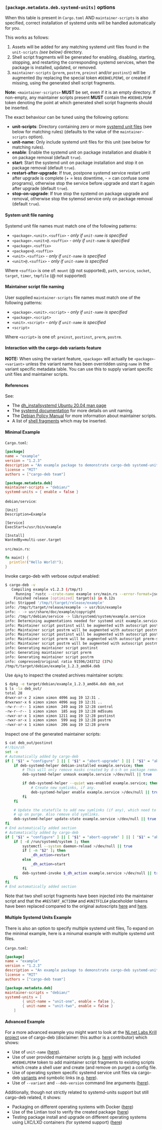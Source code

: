 ### `[package.metadata.deb.systemd-units]` options

When this table is present in `Cargo.toml` AND `maintainer-scripts` is also specified, correct installation of systemd units will be handled automatically for you.

This works as follows:
1. Assets will be added for any matching systemd unit files found in the `unit-scripts` _(see below)_ directory.
2. Shell script fragments will be generated for enabling, disabling, starting, stopping, and restarting the corresponding systemd services, when the package is installed, updated, or removed.
3. `maintainer-scripts` (`prerm`, `postrm`, `preinst` and/or `postinst`) will be augmented (by replacing the special token `#DEBHELPER#`), or created if missing, using the generated shell script fragments.

**Note:** `<maintainer-scripts>` **MUST** be set, even if it is an empty directory. If non-empty, any maintainer scripts present **MUST** contain the `#DEBHELPER#` token denoting the point at which generated shell script fragments should be inserted.

The exact behaviour can be tuned using the following options:

 - **unit-scripts**: Directory containing zero or more [systemd unit files](https://www.freedesktop.org/software/systemd/man/systemd.unit.html) (see below for matching rules) (defaults to the value of the `maintainer-scripts` option).
 - **unit-name**: Only include systemd unit files for this unit (see below for matching rules).
 - **enable**: Enable the systemd unit on package installation and disable it on package removal (default `true`).
 - **start**: Start the systemd unit on package installation and stop it on package removal (default `true`).
 - **restart-after-upgrade**: If true, postpone systemd service restart until after upgrade is complete (+ = less downtime, - = can confuse some programs), otherwise stop the service before upgrade and start it again after upgrade (default `true`).
 - **stop-on-upgrade**: If true stop the systemd on package upgrade and removal, otherwise stop the sytemsd service only on package removal (default `true`).

#### System unit file naming

Systemd unit file names must match one of the following patterns:

 - `<package>.<unit>.<suffix>` - _only if `unit-name` is specified_
 - `<package>.<unit>@.<suffix>` - _only if `unit-name` is specified_
 - `<package>.<suffix>`
 - `<package>@.<suffix>`
 - `<unit>.<suffix>` - _only if `unit-name` is specified_
 - `<unit>@.<suffix>` - _only if `unit-name` is specified_

Where `<suffix>` is one of: `mount` (@ not supported), `path`, `service`, `socket`, `target`, `timer`, `tmpfile` (@ not supported)

#### Maintainer script file naming

User supplied `maintainer-scripts` file names must match one of the following patterns:

 - `<package>.<unit>.<script>` - _only if `unit-name` is specified_
 - `<package>.<script>`
 - `<unit>.<script>` - _only if `unit-name` is specified_
 - `<script>`

Where `<script>` is one of: `preinst`, `postinst`, `prerm`, `postrm`.

#### Interaction with the cargo-deb variants feature

**NOTE:** When using the variant feature, `<package>` will actually be `<package>-<variant>` unless the variant name has been overridden using `name` in the variant specific metadata table. You can use this to supply variant specific unit files and maintainer scripts.

#### References

See:
 - The [dh_installsystemd Ubuntu 20.04 man page](http://manpages.ubuntu.com/manpages/focal/en/man1/dh_installsystemd.1.html)
 - The [systemd documentation](https://www.freedesktop.org/software/systemd/man/systemd.unit.html#Description) for more details on unit naming.
 - The [Debian Policy Manual](https://www.debian.org/doc/debian-policy/ch-maintainerscripts.html) for more information about maintainer scripts.
 - A list of [shell fragments](https://github.com/kornelski/cargo-deb/tree/main/autoscripts) which may be inserted.

#### Minimal Example

`Cargo.toml`:

```toml
[package]
name = "example"
version = "1.2.3"
description = "An example package to demonstrate cargo-deb systemd-units support."
license = "MIT"
authors = ["cargo-deb team"]

[package.metadata.deb]
maintainer-scripts = "debian/"
systemd-units = { enable = false }
```

`debian/service`:
```
[Unit]
Description=Example

[Service]
ExecStart=/usr/bin/example

[Install]
WantedBy=multi-user.target
```

`src/main.rs`:
```rust
fn main() {
  println!("Hello World!");
}
```

Invoke cargo-deb with verbose output enabled:

```sh
$ cargo-deb -v
   Compiling example v1.2.3 (/tmp/t)
     Running `rustc --crate-name example src/main.rs --error-format=json --json=diagnostic-rendered-ansi --crate-type bin --emit=dep-info,link -C opt-level=3 -Cembed-bitcode=no -C metadata=25d9e83f3daf475a -C extra-filename=-25d9e83f3daf475a --out-dir /tmp/t/target/release/deps -L dependency=/tmp/t/target/release/deps`
    Finished release [optimized] target(s) in 0.12s
info: Stripped '/tmp/t/target/release/example'
info: /tmp/t/target/release/example -> usr/bin/example
info: - -> usr/share/doc/example/copyright
info: /tmp/t/debian/service -> lib/systemd/system/example.service
info: Determining augmentations needed for systemd unit example.service
info: Maintainer script postinst will be augmented with autoscript postinst-systemd-dont-enable
info: Maintainer script postrm will be augmented with autoscript postrm-systemd
info: Maintainer script postinst will be augmented with autoscript postinst-systemd-restart
info: Maintainer script prerm will be augmented with autoscript prerm-systemd-restart
info: Maintainer script postrm will be augmented with autoscript postrm-systemd-reload-only
info: Generating maintainer script postinst
info: Generating maintainer script prerm
info: Generating maintainer script postrm
info: compressed/original ratio 91596/243712 (37%)
/tmp/t/target/debian/example_1.2.3_amd64.deb
```

Use `dpkg` to inspect the created archives maintainer scripts:

```sh
$ dpkg -e target/debian/example_1.2.3_amd64.deb deb_out
$ ls -la deb_out/
total 28
drwxr-xr-x 2 ximon ximon 4096 aug 19 12:31 .
drwxrwxr-x 6 ximon ximon 4096 aug 19 12:31 ..
-rw-r--r-- 1 ximon ximon  249 aug 19 12:28 control
-rw-r--r-- 1 ximon ximon  185 aug 19 12:28 md5sums
-rwxr-xr-x 1 ximon ximon 1211 aug 19 12:28 postinst
-rwxr-xr-x 1 ximon ximon  599 aug 19 12:28 postrm
-rwxr-xr-x 1 ximon ximon  206 aug 19 12:28 prerm
```

Inspect one of the generated maintainer scripts:

```sh
$ cat deb_out/postinst
#!/bin/sh
set -e
# Automatically added by cargo-deb
if [ "$1" = "configure" ] || [ "$1" = "abort-upgrade" ] || [ "$1" = "abort-deconfigure" ] || [ "$1" = "abort-remove" ] ; then
	if deb-systemd-helper debian-installed example.service; then
		# This will only remove masks created by d-s-h on package removal.
		deb-systemd-helper unmask example.service >/dev/null || true

		if deb-systemd-helper --quiet was-enabled example.service; then
			# Create new symlinks, if any.
			deb-systemd-helper enable example.service >/dev/null || true
		fi
	fi

	# Update the statefile to add new symlinks (if any), which need to be cleaned
	# up on purge. Also remove old symlinks.
	deb-systemd-helper update-state example.service >/dev/null || true
fi
# End automatically added section
# Automatically added by cargo-deb
if [ "$1" = "configure" ] || [ "$1" = "abort-upgrade" ] || [ "$1" = "abort-deconfigure" ] || [ "$1" = "abort-remove" ] ; then
	if [ -d /run/systemd/system ]; then
		systemctl --system daemon-reload >/dev/null || true
		if [ -n "$2" ]; then
			_dh_action=restart
		else
			_dh_action=start
		fi
		deb-systemd-invoke $_dh_action example.service >/dev/null || true
	fi
fi
# End automatically added section
```

Note that two shell script fragments have been injected into the maintainer script and that the `#RESTART_ACTION#` and `#UNITFILE#` placeholder tokens have been replaced compared to the original autoscripts [here](https://github.com/kornelski/cargo-deb/blob/main/autoscripts/postinst-systemd-dont-enable) and [here](https://github.com/kornelski/cargo-deb/blob/main/autoscripts/postinst-systemd-restart).

#### Multiple Systemd Units Example

There is also an option to specify multiple systemd unit files, To expand on the minimal example, here is a minumal example with multiple systemd unit files.

`Cargo.toml`:

```toml
[package]
name = "example"
version = "1.2.3"
description = "An example package to demonstrate cargo-deb systemd-units support."
license = "MIT"
authors = ["cargo-deb team"]

[package.metadata.deb]
maintainer-scripts = "debian/"
systemd-units = [ 
        { unit-name = "unit-one", enable = false },
        { unit-name = "unit-two", enable = false } 
    ] 
```

#### Advanced Example

For a more advanced example you might want to look at the [NLnet Labs Krill project](https://github.com/NLnetLabs/krill/) use of cargo-deb (disclaimer: this author is a contributor) which shows:

- Use of `unit-name` ([here](https://github.com/NLnetLabs/krill/blob/master/Cargo.toml#L102)).
- Use of user provided maintainer scripts (e.g. [here](https://github.com/NLnetLabs/krill/blob/master/debian/postinst)) with included `#DEBHELPER#` token to add maintainer script fragments to existing scripts which create a shell user and create (and remove on purge) a config file.
- Use of operating system specific systemd service unit files via cargo-deb [variants](https://github.com/NLnetLabs/krill/blob/master/Cargo.toml#L111) and symbolic links (e.g. [here](https://github.com/NLnetLabs/krill/blob/master/debian/krill-debian10.krill.service)).
- Use of `--variant` and `--deb-version` command line arguments ([here](https://github.com/NLnetLabs/krill/blob/master/.github/workflows/pkg.yml#L191)).

Additionally, though not strictly related to systemd-units support but still cargo-deb related, it shows:
- Packaging on different operating systems with Docker ([here](https://github.com/NLnetLabs/krill/blob/master/.github/workflows/pkg.yml#L56))
- Use of the Lintian tool to verify the created package ([here](https://github.com/NLnetLabs/krill/blob/master/.github/workflows/pkg.yml#L198))
- Testing package install and upgrade on different operating systems using LXC/LXD containers (for systemd support) ([here](https://github.com/NLnetLabs/krill/blob/master/.github/workflows/pkg.yml#L218))
